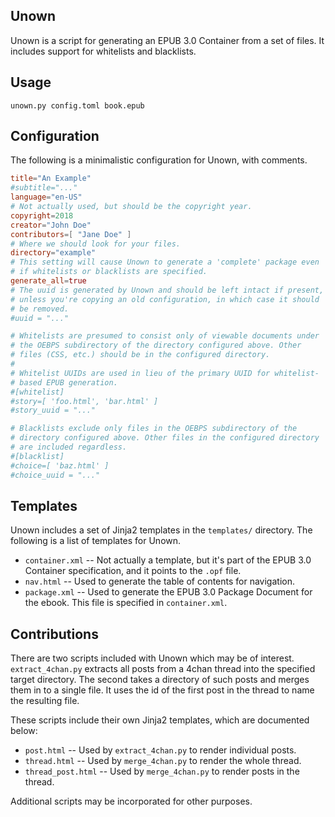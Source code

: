 Unown
-----
Unown is a script for generating an EPUB 3.0 Container from a set of
files. It includes support for whitelists and blacklists.

Usage
-----
`unown.py config.toml book.epub`

Configuration
-------------
The following is a minimalistic configuration for Unown, with comments.

```toml
title="An Example"
#subtitle="..."
language="en-US"
# Not actually used, but should be the copyright year.
copyright=2018
creator="John Doe"
contributors=[ "Jane Doe" ]
# Where we should look for your files.
directory="example"
# This setting will cause Unown to generate a 'complete' package even
# if whitelists or blacklists are specified.
generate_all=true
# The uuid is generated by Unown and should be left intact if present,
# unless you're copying an old configuration, in which case it should
# be removed. 
#uuid = "..."

# Whitelists are presumed to consist only of viewable documents under
# the OEBPS subdirectory of the directory configured above. Other
# files (CSS, etc.) should be in the configured directory.
#
# Whitelist UUIDs are used in lieu of the primary UUID for whitelist-
# based EPUB generation.
#[whitelist]
#story=[ 'foo.html', 'bar.html' ]
#story_uuid = "..."

# Blacklists exclude only files in the OEBPS subdirectory of the
# directory configured above. Other files in the configured directory
# are included regardless.
#[blacklist]
#choice=[ 'baz.html' ]
#choice_uuid = "..."
```

Templates
---------
Unown includes a set of Jinja2 templates in the `templates/` directory.
The following is a list of templates for Unown.

* `container.xml` -- Not actually a template, but it's part of the EPUB
  3.0 Container specification, and it points to the `.opf` file.
* `nav.html` -- Used to generate the table of contents for navigation.
* `package.xml` -- Used to generate the EPUB 3.0 Package Document for
  the ebook. This file is specified in `container.xml`.

Contributions
-------------
There are two scripts included with Unown which may be of interest.
`extract_4chan.py` extracts all posts from a 4chan thread into the
specified target directory. The second takes a directory of such posts
and merges them in to a single file. It uses the id of the first post
in the thread to name the resulting file.

These scripts include their own Jinja2 templates, which are documented
below:

* `post.html` -- Used by `extract_4chan.py` to render individual posts.
* `thread.html` -- Used by `merge_4chan.py` to render the whole thread.
* `thread_post.html` -- Used by `merge_4chan.py` to render posts in the
  thread.

Additional scripts may be incorporated for other purposes.
